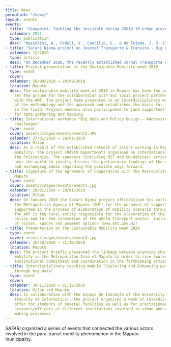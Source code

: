 ```yaml
---
title: News
permalink: "/news/"
layout: events
events:
- title: "Viewpoint. Tackling the invisible during COVID-19 urban prevention: insights on housing and mobility in Maputo, Mozambique"
  calendar: 2021
  type: publication
  desc: "Mazzolini, A., Fedeli, V., Concilio, G., & de Tejada, J. R. (2021). Tackling the invisible during COVID-19 urban prevention: insights on housing and mobility in Maputo, Mozambique. Town Planning Review, 92(1), 19–24. https://doi.org/10.3828/tpr.2020.62"
- title: "Safari Njema project on Journal Transporte & Transito - Big data and institutional capacity building"
  calendar: 12/2020
  type: article
  desc: "On December 2020, the recently established Jornal Transporte e Transito (https://www.facebook.com/jornaltransportesetransito/) interviewed Safari Njema project on the methodology of using big data to improve the transport sector. The interview also focused on the need to create a shared database and institutional coordination to manage information and consequently to elaborate more holistic urban and mobility policies."
- title: Project presentation at the Sustainable Mobility week 2019
  type: event
  cover:
  calendar: 16/09/2019 → 20/09/2019
  location: Maputo
  desc: The sustainable mobility week of 2019 in Maputo has been the occasion to officially
    set the ground for the collaboration with our local project partners, in particular
    with the AMT. The project team presented in an interdisciplinary manner the potential
    of the methodology and the approach and established the basis for further collaboration
    in the field. Project members also participated to (and supported) the Mapathon,
    for data gathering and mapping.
- title: International workshop "Big data and Policy Design – Addressing new societal
    challenges"
  type: event
  cover: assets/images/events/event2.JPG
  calendar: 27/01/2020 → 28/01/2020
  location: Milan
  desc: As a result of the established network of actors working in Maputo on sustainable
    mobility, the project (DAStU Department) organised an international workshop at
    the Politecnico. The speakers (including MIT and UN-Habitat) arrived from all
    over the world to jointly discuss the preliminary findings of the different initiatives
    and exchanging ideas regarding the possible ways forward.
- title: Signature of the Agreement of Cooperation with the Metropolitan Agency of
    Maputo
  type: event
  cover: assets/images/events/event3.jpg
  calendar: 28/01/2020 → 28/01/2020
  location: Milan
  desc: On January 2020 the Safari Njema project officialised his collaboration with
    the Metropolitan Agency of Maputo (AMT) for the purposes of supporting and being
    supported in the process of elaboration of mobility scenario through big data.
    The AMT is the local entity responsible for the elaboration of the national mobility
    policy and for the innovation of the whole transport sector, including reformulation
    of routes, spaces and payment options (www.amt.gov.mz)
- title: Presentation at the Sustainable Mobility week 2020
  type: event
  cover: assets/images/events/event4.jpg
  calendar: 26/10/2020 → 31/10/2020
  location: Maputo
  desc: The project briefly presented the linkage between planning challenges and
    mobility in the Metropolitan Area of Maputo in order to rise awareness and foster
    institutional commitment and coordination in the forthcoming actions
- title: Interdisciplinary teaching module "Exploring and Enhancing people mobility
    through big data"
  type: event
  cover:
  calendar: 30/11/2020 → 01/12/2020
  location: Milan and Maputo
  desc: In collaboration with the Espaço de Inovação of the University Eduardo Mondlane
    (Faculty of Informatics), the project organised a week of interdisciplinar training
    offer for students of several faculties as well as for practitioners and civil
    servants/officers of different institutions involved in urban and mobility decision
    making processes
---
```


*SAFARI* organized a series of events that connected the various actors involved in the para-transit mobility phenomenon in the Maputo municipality.
